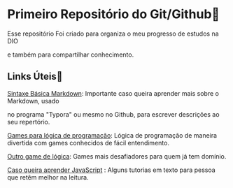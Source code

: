 # Primeiro Repositório do Git/Github:notebook:
Esse repositório Foi criado para organiza o meu progresso de estudos na DIO

e também para compartilhar conhecimento.

## Links Úteis:link:
[Sintaxe Básica Markdown](https://www.markdownguide.org/basic-syntax/): Importante caso queira aprender mais sobre o Markdown, usado 

no programa "Typora" ou mesmo no Github, para escrever descrições ao seu repertório.

[Games para lógica de programação](https://studio.code.org/courses): Lógica de programação de maneira divertida com games conhecidos de fácil entendimento.

[Outro game de lógica](https://rachacuca.com.br/logica/problemas/): Games mais desafiadores para quem já tem domínio.

[Caso queira aprender JavaScript](https://developer.mozilla.org/pt-BR/docs/Web/JavaScript) : Alguns tutorias em texto para pessoa que retêm melhor na leitura.

